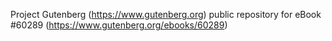 Project Gutenberg (https://www.gutenberg.org) public repository for eBook #60289 (https://www.gutenberg.org/ebooks/60289)
